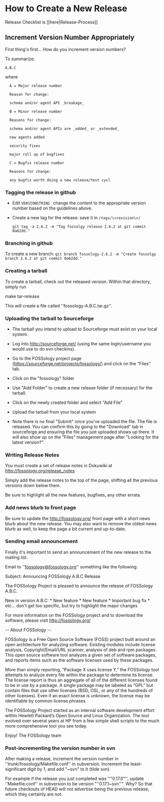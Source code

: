 # How to Create a New Release
Release Checklist is [[here|Release-Process]]

## Increment Version Number Appropriately

First thing's first... How do you increment version numbers?

To summarize:

  `A.B.C`

where

      A = Major release number

      Reason for change:

      schema and/or agent API _breakage_

      B = Minor release number

      Reasons for change:

      schema and/or agent APIs are _added_ or _extended_ 
       
      new agents added

      security fixes

      major roll up of bugfixes

      C = Bugfix release number

      Reasons for change:

      any bugfix worth doing a new release/test cycl


### Tagging the release in github

  * Edit `VERSIONSTRING ` change the content to the appropriate version number based on the guidelines above.  
  * Create a new tag for the release:  save it in `/tags/\<revision\>/` 

       `git tag -a 2.6.2 -m "Tag fossolgy release 2.6.2 at git commit 0a62dd."`

### Branching in github

To create a new branch:
`git branch fossology-2.6.2 -m "Create fossolgy branch 2.6.2 at git commit 0a62dd."`

### Creating a tarball

To create a tarball, check out the released version.  Within that directory, simply run 

  make tar-release

This will create a file called ''fossology-A.B.C.tar.gz''.


### Uploading the tarball to Sourceforge

  * The tarball you intend to upload to Sourceforge must exist on your local system.

  * Log into http://sourceforge.net/ (using the same login/username you would use to do svn checkins).

  * Go to the FOSSology project page (https://sourceforge.net/projects/fossology/) and click on the "Files" tab.

  * Click on the "fossology" folder

  * Use "Add Folder" to create a new release folder (if necessary) for the tarball.

  * Click on the newly created folder and select "Add File"

  * Upload the tarball from your local system

  * Note there is no final "Submit" once you've uploaded the file.  The file is released.  You can confirm this by going to the "Download" tab in sourceforge and ensuring the file you just uploaded shows up there.  It will also show up on the "Files" management page after "Looking for the latest version?".  

### Writing Release Notes

You must create a set of release notes in Dokuwiki at http://fossology.org/release_notes  

Simply add the release notes to the top of the page, shifting all the previous versions down below them. 

Be sure to highlight all the new features, bugfixes, any other errata.

### Add news blurb to front page

Be sure to update the http://fossology.org/ front page with a short news blurb about the new release.  You may also want to remove the oldest news blurb as well, to keep the page a bit current and up-to-date.

### Sending email announcement

Finally it's important to send an announcement of the new release to the mailing list.

Email to ''fossology@fossology.org'' something like the following:

  Subject:  Announcing FOSSology A.B.C Release
  
  The FOSSology Project is pleased to announce the release of FOSSology A.B.C.
  
  New in version A.B.C:
    * New feature
    * New feature
    * Important bug fix
    * etc... don't get too specific, but try to highlight the major changes
  
  For more information on the FOSSology project and to download the software, 
  please visit http://fossology.org/
  
  -- About FOSSology --
  
  FOSSology is a Free Open Source Software (FOSS) project built around an open 
  architecture for analyzing software. Existing modules include license analysis, 
  Copyright/Email/URL scanner, analysis of deb and rpm packages.  This open
  source software tool analyzes a given set of software packages, and reports items 
  such as the software licenses used by these packages.
  
  More than simply reporting, “Package X uses license Y,” the FOSSology tool 
  attempts to analyze every file within the package to determine its license. The 
  license report is thus an aggregate of all of the different licenses found to be 
  in use by a package. A single package may be labeled as “GPL” but contain files 
  that use other licenses (BSD, OSL, or any of the hundreds of other licenses). Even
  if an exact license is unknown, the license may be identifiable by common license 
  phrases.
  
  The FOSSology Project started as an internal software development effort within 
  Hewlett Packard’s Open Source and Linux Organization. The tool evolved over 
  several years at HP from a few simple shell scripts to the much more comprehensive
  tool you see today.
  
  Enjoy!
  The FOSSology team


### Post-incrementing the version number in svn

After making a release, increment the version number in ''trunk/fossology/Makefile.conf'' in subversion.  Increment the least-significant digit by 1, and add "~svn" to it (tilde svn).

For example if the release you just completed was ''"0.17.0"'', update ''Makefile.conf'' in subversion to be version "''0.17.1~svn''".  Why?  So that future checkouts of HEAD will not advertise being the previous release, which they certainly are not.
